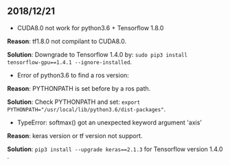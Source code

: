 ## 2018/12/21
* CUDA8.0 not work for python3.6 + Tensorflow 1.8.0

**Reason**: tf1.8.0 not compilant to CUDA8.0.

**Solution**: Downgrade to Tensorflow 1.4.0 by: `sudo pip3 install tensorflow-gpu==1.4.1 --ignore-installed`.

* Error of python3.6 to find a ros version:

**Reason**: PYTHONPATH is set before by a ros path.

**Solution**: Check PYTHONPATH and set: `export PYTHONPATH="/usr/local/lib/python3.6/dist-packages"`.

* TypeError: softmax() got an unexpected keyword argument 'axis'

**Reason**: keras version or tf version not support.

**Solution**: `pip3 install --upgrade keras==2.1.3` for Tensorflow version 1.4.0 .
